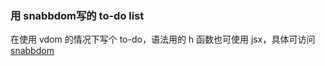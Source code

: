 ### 用 snabbdom写的 to-do list

在使用 vdom 的情况下写个 to-do，语法用的 h 函数也可使用 jsx，具体可访问 [snabbdom](https://github.com/snabbdom/snabbdom)